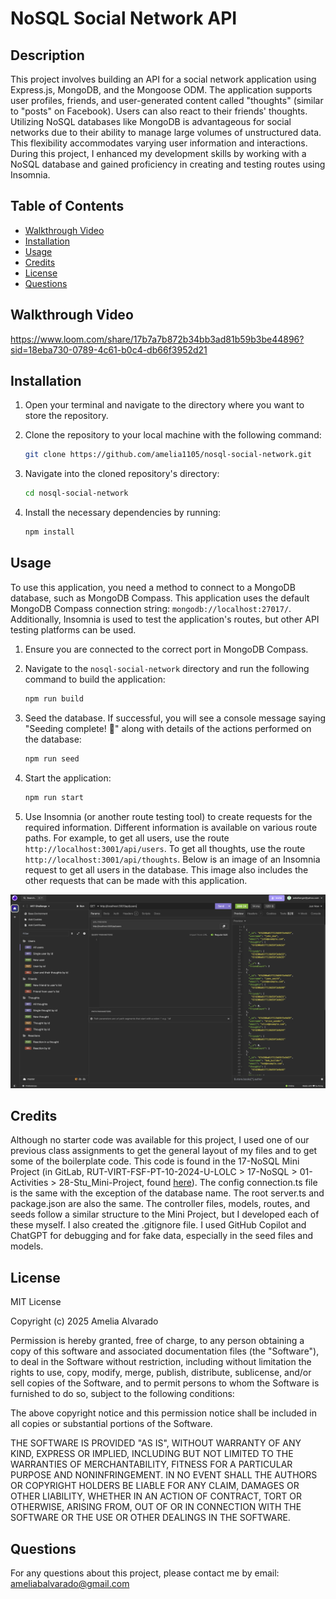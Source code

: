 # NoSQL Social Network API

## Description

This project involves building an API for a social network application using Express.js, MongoDB, and the Mongoose ODM. The application supports user profiles, friends, and user-generated content called "thoughts" (similar to "posts" on Facebook). Users can also react to their friends' thoughts. Utilizing NoSQL databases like MongoDB is advantageous for social networks due to their ability to manage large volumes of unstructured data. This flexibility accommodates varying user information and interactions. During this project, I enhanced my development skills by working with a NoSQL database and gained proficiency in creating and testing routes using Insomnia.

## Table of Contents

- [Walkthrough Video](#walkthrough-video)
- [Installation](#installation)
- [Usage](#usage)
- [Credits](#credits)
- [License](#license)
- [Questions](#questions)

## Walkthrough Video

https://www.loom.com/share/17b7a7b872b34bb3ad81b59b3be44896?sid=18eba730-0789-4c61-b0c4-db66f3952d21

## Installation
1. Open your terminal and navigate to the directory where you want to store the repository.

2. Clone the repository to your local machine with the following command:

    ```sh
    git clone https://github.com/amelia1105/nosql-social-network.git
    ```

3. Navigate into the cloned repository's directory:

    ```sh
    cd nosql-social-network
    ```

4. Install the necessary dependencies by running:

    ```sh
    npm install
    ```

## Usage
To use this application, you need a method to connect to a MongoDB database, such as MongoDB Compass. This application uses the default MongoDB Compass connection string: `mongodb://localhost:27017/`. Additionally, Insomnia is used to test the application's routes, but other API testing platforms can be used.

1. Ensure you are connected to the correct port in MongoDB Compass.

2. Navigate to the `nosql-social-network` directory and run the following command to build the application:

    ```sh
    npm run build
    ```

3. Seed the database. If successful, you will see a console message saying "Seeding complete! 🌱" along with details of the actions performed on the database:

    ```sh
    npm run seed
    ```

4. Start the application:

    ```sh
    npm run start
    ```

5. Use Insomnia (or another route testing tool) to create requests for the required information. Different information is available on various route paths. For example, to get all users, use the route `http://localhost:3001/api/users`. To get all thoughts, use the route `http://localhost:3001/api/thoughts`. Below is an image of an Insomnia request to get all users in the database. This image also includes the other requests that can be made with this application.

![get all users in database](./assets/insomnia.png)


## Credits

Although no starter code was available for this project, I used one of our previous class assignments to get the general layout of my files and to get some of the boilerplate code. This code is found in the 17-NoSQL Mini Project (in GitLab, RUT-VIRT-FSF-PT-10-2024-U-LOLC > 17-NoSQL > 01-Activities > 28-Stu_Mini-Project, found [here](https://git.bootcampcontent.com/Rutgers-University/RUT-VIRT-FSF-PT-10-2024-U-LOLC)). The config connection.ts file is the same with the exception of the database name. The root server.ts and package.json are also the same. The controller files, models, routes, and seeds follow a similar structure to the Mini Project, but I developed each of these myself. I also created the .gitignore file. I used GitHub Copilot and ChatGPT for debugging and for fake data, especially in the seed files and models.

## License

MIT License

Copyright (c) 2025 Amelia Alvarado

Permission is hereby granted, free of charge, to any person obtaining a copy
of this software and associated documentation files (the "Software"), to deal
in the Software without restriction, including without limitation the rights
to use, copy, modify, merge, publish, distribute, sublicense, and/or sell
copies of the Software, and to permit persons to whom the Software is
furnished to do so, subject to the following conditions:

The above copyright notice and this permission notice shall be included in all
copies or substantial portions of the Software.

THE SOFTWARE IS PROVIDED "AS IS", WITHOUT WARRANTY OF ANY KIND, EXPRESS OR
IMPLIED, INCLUDING BUT NOT LIMITED TO THE WARRANTIES OF MERCHANTABILITY,
FITNESS FOR A PARTICULAR PURPOSE AND NONINFRINGEMENT. IN NO EVENT SHALL THE
AUTHORS OR COPYRIGHT HOLDERS BE LIABLE FOR ANY CLAIM, DAMAGES OR OTHER
LIABILITY, WHETHER IN AN ACTION OF CONTRACT, TORT OR OTHERWISE, ARISING FROM,
OUT OF OR IN CONNECTION WITH THE SOFTWARE OR THE USE OR OTHER DEALINGS IN THE
SOFTWARE.

## Questions

For any questions about this project, please contact me by email: ameliabalvarado@gmail.com
